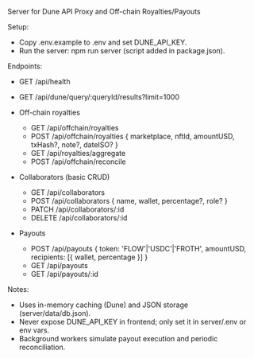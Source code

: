 Server for Dune API Proxy and Off-chain Royalties/Payouts

Setup:
- Copy .env.example to .env and set DUNE_API_KEY.
- Run the server: npm run server (script added in package.json).

Endpoints:
- GET /api/health
- GET /api/dune/query/:queryId/results?limit=1000

- Off-chain royalties
	- GET /api/offchain/royalties
	- POST /api/offchain/royalties { marketplace, nftId, amountUSD, txHash?, note?, dateISO? }
	- GET /api/royalties/aggregate
	- POST /api/offchain/reconcile

- Collaborators (basic CRUD)
	- GET /api/collaborators
	- POST /api/collaborators { name, wallet, percentage?, role? }
	- PATCH /api/collaborators/:id
	- DELETE /api/collaborators/:id

- Payouts
	- POST /api/payouts { token: 'FLOW'|'USDC'|'FROTH', amountUSD, recipients: [{ wallet, percentage }] }
	- GET /api/payouts
	- GET /api/payouts/:id

Notes:
- Uses in-memory caching (Dune) and JSON storage (server/data/db.json).
- Never expose DUNE_API_KEY in frontend; only set it in server/.env or env vars.
- Background workers simulate payout execution and periodic reconciliation.
